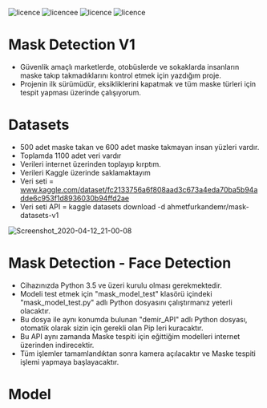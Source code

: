 ![licence](https://img.shields.io/badge/Keras-V2.3.1-red)
![licencee](https://img.shields.io/badge/Tensorflow-V2.0-yellow)
![licence](https://img.shields.io/badge/demir-ai-blueviolet)
![licence](https://img.shields.io/badge/Ahmet%20Furkan-DEM%C4%B0R-blue)

# Mask Detection V1

* Güvenlik amaçlı marketlerde, otobüslerde ve sokaklarda insanların maske takıp takmadıklarını kontrol etmek için yazdığım proje.
* Projenin ilk sürümüdür, eksikliklerini kapatmak ve tüm maske türleri için tespit yapması üzerinde çalışıyorum.


# Datasets

* 500 adet maske takan ve 600 adet maske takmayan insan yüzleri vardır. 
* Toplamda 1100 adet veri vardır
* Verileri internet üzerinden toplayıp kırptım.
* Verileri Kaggle üzerinde saklamaktayım
* Veri seti = www.kaggle.com/dataset/fc2133756a6f808aad3c673a4eda70ba5b94adde6c953f1d8936030b94ffd2ae
* Veri seti API = kaggle datasets download -d ahmetfurkandemr/mask-datasets-v1

![Screenshot_2020-04-12_21-00-08](https://user-images.githubusercontent.com/54184905/79076187-d7aafa00-7d00-11ea-8354-8ec26e282dd1.png)

# Mask Detection - Face Detection

* Cihazınızda Python 3.5 ve üzeri kurulu olması gerekmektedir.
* Modeli test etmek için "mask_model_test" klasörü içindeki "mask_model_test.py" adlı Python dosyasını çalıştırmanız yeterli olacaktır.
* Bu dosya ile aynı konumda bulunan "demir_API" adlı Python dosyası, otomatik olarak sizin için gerekli olan Pip leri kuracaktır.
* Bu API aynı zamanda Maske tespiti için eğittiğim modelleri internet üzerinden indirecektir.
* Tüm işlemler tamamlandıktan sonra kamera açılacaktır ve Maske tespiti işlemi yapmaya başlayacaktır.

# Model

